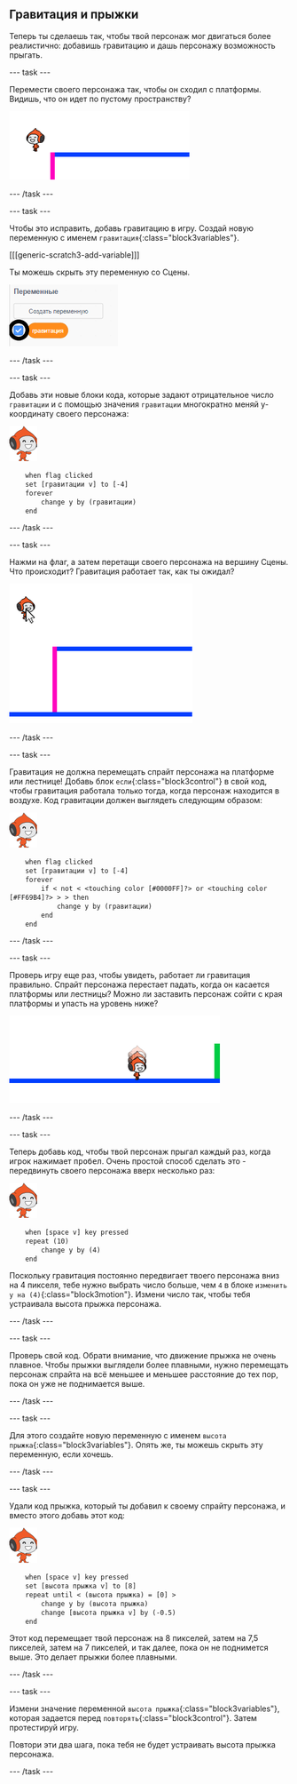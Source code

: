 ## Гравитация и прыжки

Теперь ты сделаешь так, чтобы твой персонаж мог двигаться более реалистично: добавишь гравитацию и дашь персонажу возможность прыгать.

--- task ---

Перемести своего персонажа так, чтобы он сходил с платформы. Видишь, что он идет по пустому пространству?

![снимок экрана](images/dodge-no-gravity.png)

--- /task ---

--- task ---

Чтобы это исправить, добавь гравитацию в игру. Создай новую переменную с именем `гравитация`{:class="block3variables"}.

[[[generic-scratch3-add-variable]]]

Ты можешь скрыть эту переменную со Сцены.

![снимок экрана](images/dodge-gravity-annotated.png)

--- /task ---

--- task ---

Добавь эти новые блоки кода, которые задают отрицательное число `гравитации` и с помощью значения `гравитации` многократно меняй y-координату своего персонажа:

![спрайт Пико ходит](images/pico_walking_sprite.png)

```blocks3
    when flag clicked
	set [гравитации v] to [-4]
	forever
		change y by (гравитации)
	end
```

--- /task ---

--- task ---

Нажми на флаг, а затем перетащи своего персонажа на вершину Сцены. Что происходит? Гравитация работает так, как ты ожидал?

![снимок экрана](images/dodge-gravity-drag.png)

--- /task ---

--- task ---

Гравитация не должна перемещать спрайт персонажа на платформе или лестнице! Добавь блок `если`{:class="block3control"} в свой код, чтобы гравитация работала только тогда, когда персонаж находится в воздухе. Код гравитации должен выглядеть следующим образом:

![спрайт Пико ходит](images/pico_walking_sprite.png)

```blocks3
    when flag clicked
    set [гравитации v] to [-4]
    forever
        if < not < <touching color [#0000FF]?> or <touching color [#FF69B4]?> > > then
            change y by (гравитации)
        end
    end
```

--- /task ---

--- task ---

Проверь игру еще раз, чтобы увидеть, работает ли гравитация правильно. Спрайт персонажа перестает падать, когда он касается платформы или лестницы? Можно ли заставить персонаж сойти с края платформы и упасть на уровень ниже?

![снимок экрана](images/dodge-gravity-test.png)

--- /task ---

--- task ---

Теперь добавь код, чтобы твой персонаж прыгал каждый раз, когда игрок нажимает <kbd>пробел</kbd>. Очень простой способ сделать это - передвинуть своего персонажа вверх несколько раз:

![спрайт Пико ходит](images/pico_walking_sprite.png)

```blocks3
    when [space v] key pressed
    repeat (10)
        change y by (4)
    end
```

Поскольку гравитация постоянно передвигает твоего персонажа вниз на 4 пикселя, тебе нужно выбрать число больше, чем `4` в блоке `изменить y на (4)`{:class="block3motion"}. Измени число так, чтобы тебя устраивала высота прыжка персонажа.

--- /task ---

--- task ---

Проверь свой код. Обрати внимание, что движение прыжка не очень плавное. Чтобы прыжки выглядели более плавными, нужно перемещать персонаж спрайта на всё меньшее и меньшее расстояние до тех пор, пока он уже не поднимается выше.

--- /task ---

--- task ---

Для этого создайте новую переменную с именем `высота прыжка`{:class="block3variables"}. Опять же, ты можешь скрыть эту переменную, если хочешь.

--- /task ---

--- task ---

Удали код прыжка, который ты добавил к своему спрайту персонажа, и вместо этого добавь этот код:

![спрайт Пико ходит](images/pico_walking_sprite.png)

```blocks3
    when [space v] key pressed
    set [высота прыжка v] to [8]
    repeat until < (высота прыжка) = [0] >
        change y by (высота прыжка)
        change [высота прыжка v] by (-0.5)
    end
```

Этот код перемещает твой персонаж на 8 пикселей, затем на 7,5 пикселей, затем на 7 пикселей, и так далее, пока он не поднимется выше. Это делает прыжки более плавными.

--- /task ---

--- task ---

Измени значение переменной `высота прыжка`{:class="block3variables"}, которая задается перед `повторять`{:class="block3control"}. Затем протестируй игру.

Повтори эти два шага, пока тебя не будет устраивать высота прыжка персонажа.

--- /task ---